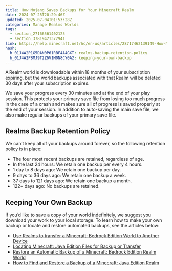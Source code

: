 ```yaml
---
title: How Mojang Saves Backups for Your Minecraft Realm
date: 2024-07-25T20:29:46Z
updated: 2025-07-04T01:53:28Z
categories: Manage Realms Worlds
tags:
  - section_27166561402125
  - section_37819421372941
link: https://help.minecraft.net/hc/en-us/articles/28717462139149-How-Mojang-Saves-Backups-for-Your-Minecraft-Realm
hash:
  h_01J4A2P1G5DAN0P61RBF4A4GXT: realms-backup-retention-policy
  h_01J4A2PBMJ9T2Z6V1M0N8CY0A2: keeping-your-own-backup
---
```


A Realm world is downloadable within 18 months of your subscription expiring, but the world backups associated with that Realm will be deleted 30 days after your subscription expires.

We save your progress every 30 minutes and at the end of your play session. This protects your primary save file from losing too much progress in the case of a crash and makes sure all of progress is saved properly at the end of your session. In addition to auto-saving the main save file, we also make regular backups of your primary save file.

## Realms Backup Retention Policy

We can’t keep all of your backups around forever, so the following retention policy is in place:

- The four most recent backups are retained, regardless of age.
- In the last 24 hours: We retain one backup per every 4 hours.
- 1 day to 8 days ago: We retain one backup per day.
- 9 days to 36 days ago: We retain one backup a week.
- 37 days to 121 days ago: We retain one backup a month.
- 122+ days ago: No backups are retained.

## Keeping Your Own Backup

If you’d like to save a copy of your world indefinitely, we suggest you download your work to your local storage. To learn how to make your own backup or locate and restore automated backups, see the articles below:

- [Use Realms to transfer a Minecraft: Bedrock Edition World to Another Device](../Backup-Restore/Use-Realms-to-transfer-a-Minecraft-Bedrock-Edition-World-to-Another-Device.md)
- [Locating Minecraft: Java Edition Files for Backup or Transfer](../Backup-Restore/Locating-Minecraft-Java-Edition-Files-for-Backup-or-Transfer.md)
- [Restore an Automatic Backup of a Minecraft: Bedrock Edition Realm World](./Restore-an-Automatic-Backup-of-a-Minecraft-Bedrock-Edition-Realm-World.md)
- [How to Find and Restore a Backup of a Minecraft: Java Edition Realm](./How-to-Find-and-Restore-a-Backup-of-a-Minecraft-Java-Edition-Realm-World.md)
